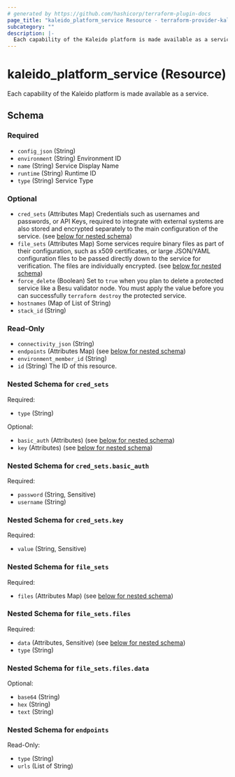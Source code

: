 ```yaml
---
# generated by https://github.com/hashicorp/terraform-plugin-docs
page_title: "kaleido_platform_service Resource - terraform-provider-kaleido"
subcategory: ""
description: |-
  Each capability of the Kaleido platform is made available as a service.
---
```


# kaleido_platform_service (Resource)

Each capability of the Kaleido platform is made available as a service.



<!-- schema generated by tfplugindocs -->
## Schema

### Required

- `config_json` (String)
- `environment` (String) Environment ID
- `name` (String) Service Display Name
- `runtime` (String) Runtime ID
- `type` (String) Service Type

### Optional

- `cred_sets` (Attributes Map) Credentials such as usernames and passwords, or API Keys, required to integrate with external systems are also stored and encrypted separately to the main configuration of the service. (see [below for nested schema](#nestedatt--cred_sets))
- `file_sets` (Attributes Map) Some services require binary files as part of their configuration, such as x509 certificates, or large JSON/YAML configuration files to be passed directly down to the service for verification. The files are individually encrypted. (see [below for nested schema](#nestedatt--file_sets))
- `force_delete` (Boolean) Set to `true` when you plan to delete a protected service like a Besu validator node. You must apply the value before you can successfully `terraform destroy` the protected service.
- `hostnames` (Map of List of String)
- `stack_id` (String)

### Read-Only

- `connectivity_json` (String)
- `endpoints` (Attributes Map) (see [below for nested schema](#nestedatt--endpoints))
- `environment_member_id` (String)
- `id` (String) The ID of this resource.

<a id="nestedatt--cred_sets"></a>
### Nested Schema for `cred_sets`

Required:

- `type` (String)

Optional:

- `basic_auth` (Attributes) (see [below for nested schema](#nestedatt--cred_sets--basic_auth))
- `key` (Attributes) (see [below for nested schema](#nestedatt--cred_sets--key))

<a id="nestedatt--cred_sets--basic_auth"></a>
### Nested Schema for `cred_sets.basic_auth`

Required:

- `password` (String, Sensitive)
- `username` (String)


<a id="nestedatt--cred_sets--key"></a>
### Nested Schema for `cred_sets.key`

Required:

- `value` (String, Sensitive)



<a id="nestedatt--file_sets"></a>
### Nested Schema for `file_sets`

Required:

- `files` (Attributes Map) (see [below for nested schema](#nestedatt--file_sets--files))

<a id="nestedatt--file_sets--files"></a>
### Nested Schema for `file_sets.files`

Required:

- `data` (Attributes, Sensitive) (see [below for nested schema](#nestedatt--file_sets--files--data))
- `type` (String)

<a id="nestedatt--file_sets--files--data"></a>
### Nested Schema for `file_sets.files.data`

Optional:

- `base64` (String)
- `hex` (String)
- `text` (String)




<a id="nestedatt--endpoints"></a>
### Nested Schema for `endpoints`

Read-Only:

- `type` (String)
- `urls` (List of String)
